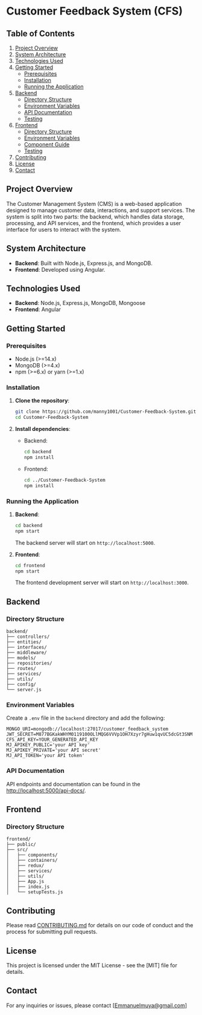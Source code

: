 # Customer Feedback System (CFS)

## Table of Contents
1. [Project Overview](#project-overview)
2. [System Architecture](#system-architecture)
3. [Technologies Used](#technologies-used)
4. [Getting Started](#getting-started)
   - [Prerequisites](#prerequisites)
   - [Installation](#installation)
   - [Running the Application](#running-the-application)
5. [Backend](#backend)
   - [Directory Structure](#backend-directory-structure)
   - [Environment Variables](#backend-environment-variables)
   - [API Documentation](#api-documentation)
   - [Testing](#backend-testing)
6. [Frontend](#frontend)
   - [Directory Structure](#frontend-directory-structure)
   - [Environment Variables](#frontend-environment-variables)
   - [Component Guide](#component-guide)
   - [Testing](#frontend-testing)
7. [Contributing](#contributing)
8. [License](#license)
9. [Contact](#contact)

## Project Overview
The Customer Management System (CMS) is a web-based application designed to manage customer data, interactions, and support services. The system is split into two parts: the backend, which handles data storage, processing, and API services, and the frontend, which provides a user interface for users to interact with the system.

## System Architecture
- **Backend**: Built with Node.js, Express.js, and MongoDB.
- **Frontend**: Developed using Angular.

## Technologies Used
- **Backend**: Node.js, Express.js, MongoDB, Mongoose
- **Frontend**: Angular

## Getting Started

### Prerequisites
- Node.js (>=14.x)
- MongoDB (>=4.x)
- npm (>=6.x) or yarn (>=1.x)

### Installation
1. **Clone the repository**:
    ```bash
    git clone https://github.com/manny1001/Customer-Feedback-System.git
    cd Customer-Feedback-System
    ```

2. **Install dependencies**:
    - Backend:
        ```bash
        cd backend
        npm install
        ```
    - Frontend:
        ```bash
        cd ../Customer-Feedback-System
        npm install
        ```

### Running the Application
1. **Backend**:
    ```bash
    cd backend
    npm start
    ```
    The backend server will start on `http://localhost:5000`.

2. **Frontend**:
    ```bash
    cd frontend
    npm start
    ```
    The frontend development server will start on `http://localhost:3000`.

## Backend

### Directory Structure
```
backend/
├── controllers/
├── entities/
├── interfaces/
├── middleware/
├── models/
├── repositories/
├── routes/
├── services/
├── utils/
├── config/
└── server.js
```

### Environment Variables
Create a `.env` file in the `backend` directory and add the following:
```
MONGO_URI=mongodb://localhost:27017/customer_feedback_system
JWT_SECRET=M877BGKakWHYM0119100OLlMQG6VVVp1OH7Xzyr7gHuw1qvUC5dcGt3SNM
CFS_API_KEY=YOUR_GENERATED_API_KEY
MJ_APIKEY_PUBLIC='your API key'
MJ_APIKEY_PRIVATE='your API secret'
MJ_API_TOKEN='your API token'
```

### API Documentation
API endpoints and documentation can be found in the [http://localhost:5000/api-docs/](docs/api.md).


## Frontend

### Directory Structure
```
frontend/
├── public/
├── src/
│   ├── components/
│   ├── containers/
│   ├── redux/
│   ├── services/
│   ├── utils/
│   ├── App.js
│   ├── index.js
│   └── setupTests.js
```

## Contributing
Please read [CONTRIBUTING.md](CONTRIBUTING.md) for details on our code of conduct and the process for submitting pull requests.

## License
This project is licensed under the MIT License - see the [MIT]  file for details.

## Contact
For any inquiries or issues, please contact [Emmanuelmuya@gmail.com] 
